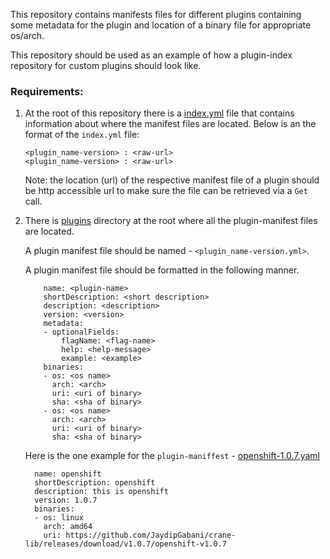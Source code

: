 This repository contains manifests files for different plugins containing some metadata for the plugin and location of a binary file for appropriate os/arch.

This repository should be used as an example of how a plugin-index repository for custom plugins should look like.

### Requirements:

1.  At the root of this repository there is a [index.yml](index.yml) file that contains information about where the manifest files are located. Below is an the format of the `index.yml` file:

    ```
    <plugin_name-version> : <raw-url>
    <plugin_name-version> : <raw-url>
    ```

    Note: the location (url) of the respective manifest file of a plugin should be http accessible url to make sure the file can be retrieved via a `Get` call.

2. There is [plugins](plugins) directory at the root where all the plugin-manifest files are located.  

    A plugin manifest file should be named - `<plugin_name-version.yml>`.

    A plugin manifest file should be formatted in the following manner.

    ```
        name: <plugin-name>
        shortDescription: <short description>
        description: <description>
        version: <version>
        metadata:
        - optionalFields:
            flagName: <flag-name>
            help: <help-message>
            example: <example>
        binaries:
        - os: <os name>
          arch: <arch>
          uri: <uri of binary>
          sha: <sha of binary>
        - os: <os name>
          arch: <arch>
          uri: <uri of binary>
          sha: <sha of binary>
    ```

    Here is the one example for the `plugin-maniffest` - [openshift-1.0.7.yaml](plugins/openshift-1.0.7.yml)

    ```
      name: openshift
      shortDescription: openshift
      description: this is openshift
      version: 1.0.7
      binaries:
      - os: linux
        arch: amd64
        uri: https://github.com/JaydipGabani/crane-lib/releases/download/v1.0.7/openshift-v1.0.7
    ```